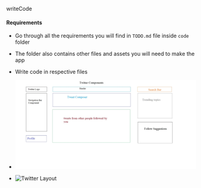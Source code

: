 writeCode

#### Requirements

- Go through all the requirements you will find in `TODO.md` file inside `code` folder
- The folder also contains other files and assets you will need to make the app
- Write code in respective files

- ![Components](./twitterCompos.jpg)


- ![Twitter Layout](./twitter.jpg)